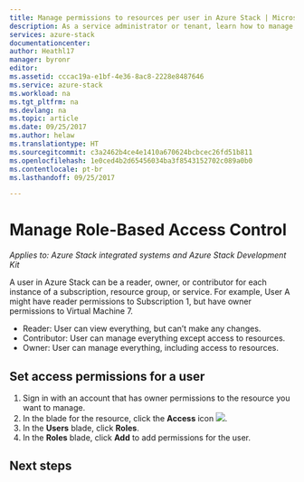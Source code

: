 ```yaml
---
title: Manage permissions to resources per user in Azure Stack | Microsoft Docs
description: As a service administrator or tenant, learn how to manage RBAC permissions.
services: azure-stack
documentationcenter: 
author: Heathl17
manager: byronr
editor: 
ms.assetid: cccac19a-e1bf-4e36-8ac8-2228e8487646
ms.service: azure-stack
ms.workload: na
ms.tgt_pltfrm: na
ms.devlang: na
ms.topic: article
ms.date: 09/25/2017
ms.author: helaw
ms.translationtype: HT
ms.sourcegitcommit: c3a2462b4ce4e1410a670624bcbcec26fd51b811
ms.openlocfilehash: 1e0ced4b2d65456034ba3f8543152702c089a0b0
ms.contentlocale: pt-br
ms.lasthandoff: 09/25/2017

---
```

# <a name="manage-role-based-access-control"></a>Manage Role-Based Access Control

*Applies to: Azure Stack integrated systems and Azure Stack Development Kit*

A user in Azure Stack can be a reader, owner, or contributor for each instance of a subscription, resource group, or service. For example, User A might have reader permissions to Subscription 1, but have owner permissions to Virtual Machine 7.

* Reader: User can view everything, but can’t make any changes.
* Contributor: User can manage everything except access to resources.
* Owner: User can manage everything, including access to resources.

## <a name="set-access-permissions-for-a-user"></a>Set access permissions for a user
1. Sign in with an account that has owner permissions to the resource you want to manage.
2. In the blade for the resource, click the **Access** icon ![](media/azure-stack-manage-permissions/image1.png).
3. In the **Users** blade, click **Roles**.
4. In the **Roles** blade, click **Add** to add permissions for the user.

## <a name="next-steps"></a>Next steps



